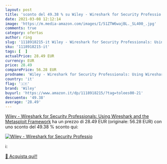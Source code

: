 ```yaml
---
layout: post
title: 'sconto del 49.38 % su Wiley - Wireshark for Security Professio  '
date: 2021-03-08 12:12:14
image: 'https://m.media-amazon.com/images/I/51ZTW6wajBL._SL400_.jpg'
comments: true
category: ofertas
author: ring
slug: '1118918215-it Wiley - Wireshark for Security Professionals: Using...'
sku: '1118918215-it'
tags: [  ]
actualPrice: 28.49 EUR
currency: EUR
price: 28.49
comparePrice: 56.28 EUR
prodname: 'Wiley - Wireshark for Security Professionals: Using Wireshark and the Metasploit Framework'
country: 'it'
flag: '🇮🇹'
brand: 'Wiley'
buyurl: 'https://www.amazon.it/dp/1118918215/?tag=tolees00-21'
descuento: '49.38'
average: '28.49'
---
```


[Wiley - Wireshark for Security Professionals: Using Wireshark and the Metasploit Framework](https://www.amazon.it/dp/1118918215/?tag=tolees00-21) ha un prezzo di 28.49 EUR (originale: 56.28 EUR) con uno sconto del 49.38 % sconto qui:

[![Wiley - Wireshark for Security Professio](https://m.media-amazon.com/images/I/51ZTW6wajBL._SL400_.jpg)](https://www.amazon.it/dp/1118918215/?tag=tolees00-21)

ℹ️:


[🛒 Acquista qui!!](https://www.amazon.it/dp/1118918215/?tag=tolees00-21)
